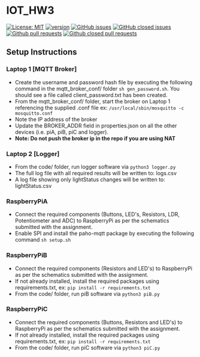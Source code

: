 # IOT_HW3

[![License: MIT](https://img.shields.io/badge/License-MIT-yellow.svg)](https://opensource.org/licenses/MIT)
[![version](https://img.shields.io/badge/version-3.0-blue)](https://github.com/sak007/Control-LED-Based-On-Brightness-MQTT/releases/tag/v3.0)
[![GitHub issues](https://img.shields.io/github/issues/sak007/Control-LED-Based-On-Brightness-MQTT)](https://github.com/sak007/Control-LED-Based-On-Brightness-MQTT/issues?q=is%3Aopen+is%3Aissue)
[![GitHub closed issues](https://img.shields.io/github/issues-closed/sak007/Control-LED-Based-On-Brightness-MQTT)](https://github.com/sak007/Control-LED-Based-On-Brightness-MQTT/issues?q=is%3Aissue+is%3Aclosed)
[![Github pull requests](https://img.shields.io/github/issues-pr/sak007/Control-LED-Based-On-Brightness-MQTT)](https://github.com/sak007/Control-LED-Based-On-Brightness-MQTT/pulls)
[![Github closed pull requests](https://img.shields.io/github/issues-pr-closed/sak007/Control-LED-Based-On-Brightness-MQTT)](https://github.com/sak007/Control-LED-Based-On-Brightness-MQTT/pulls?q=is%3Apr+is%3Aclosed)

## Setup Instructions

### Laptop 1 [MQTT Broker]

 - Create the username and password hash file by executing the following command in the mqtt_broker_conf/ folder `sh gen_password.sh`. You should see a file called client_password.txt has been created.
 - From the mqtt_broker_conf/ folder, start the broker on Laptop 1 referencing the supplied .conf file ex: `/usr/local/sbin/mosquitto -c mosquitto.conf`
 - Note the IP address of the broker
 - Update the BROKER_ADDR field in properties.json on all the other devices (i.e. piA, piB, piC and logger).
 - **Note: Do not push the broker ip in the repo if you are using NAT**

### Laptop 2 [Logger]

 - From the code/ folder, run logger software via `python3 logger.py`
 - The full log file with all required results will be written to: logs.csv
 - A log file showing only lightStatus changes will be written to: lightStatus.csv

### RaspberryPiA

 - Connect the required components (Buttons, LED's, Resistors, LDR, Potentiometer and ADC) to RaspberryPi as per the schematics submitted with the assignment.
 - Enable SPI and install the paho-mqtt package by executing the following command `sh setup.sh`
 
### RaspberryPiB

 - Connect the required components (Resistors and  LED's) to RaspberryPi as per the schematics submitted with the assignment.
 - If not already installed, install the required packages using requirements.txt, ex: `pip install -r requirements.txt`
 - From the code/ folder, run piB software via `python3 piB.py`

### RaspberryPiC

 - Connect the required components (Buttons, Resistors and LED's) to RaspberryPi as per the schematics submitted with the assignment.
 - If not already installed, install the required packages using requirements.txt, ex: `pip install -r requirements.txt`
 - From the code/ folder, run piC software via `python3 piC.py`
